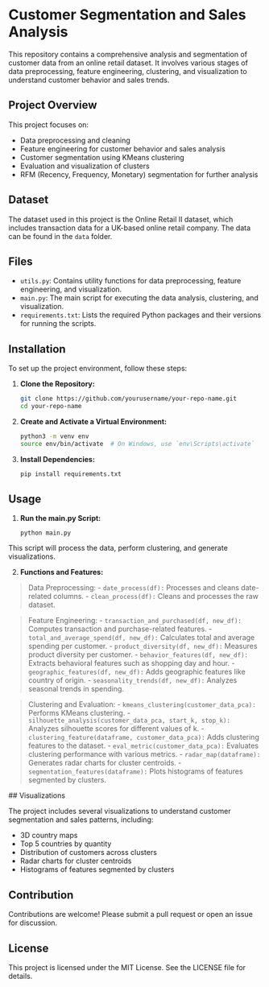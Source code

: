 # Customer Segmentation and Sales Analysis

This repository contains a comprehensive analysis and segmentation of customer data from an online retail dataset. It involves various stages of data preprocessing, feature engineering, clustering, and visualization to understand customer behavior and sales trends.

## Project Overview

This project focuses on:
- Data preprocessing and cleaning
- Feature engineering for customer behavior and sales analysis
- Customer segmentation using KMeans clustering
- Evaluation and visualization of clusters
- RFM (Recency, Frequency, Monetary) segmentation for further analysis

## Dataset

The dataset used in this project is the Online Retail II dataset, which includes transaction data for a UK-based online retail company. The data can be found in the `data` folder.

## Files

- `utils.py`: Contains utility functions for data preprocessing, feature engineering, and visualization.
- `main.py`: The main script for executing the data analysis, clustering, and visualization.
- `requirements.txt`: Lists the required Python packages and their versions for running the scripts.

## Installation

To set up the project environment, follow these steps:

1. **Clone the Repository:**

   ```bash
   git clone https://github.com/yourusername/your-repo-name.git
   cd your-repo-name


2. **Create and Activate a Virtual Environment:**

    ```bash
    python3 -m venv env
    source env/bin/activate  # On Windows, use `env\Scripts\activate`


3. **Install Dependencies:**

    ```bash
    pip install requirements.txt


## Usage

1. **Run the main.py Script:**

    ```
    python main.py

This script will process the data, perform clustering, and generate visualizations.

2. **Functions and Features:**

> Data Preprocessing:
    - `date_process(df):` Processes and cleans date-related columns.
    - `clean_process(df):` Cleans and processes the raw dataset.

> Feature Engineering:
    - `transaction_and_purchased(df, new_df):` Computes transaction and purchase-related features.
    - `total_and_average_spend(df, new_df):` Calculates total and average spending per customer.
    - `product_diversity(df, new_df):` Measures product diversity per customer.
    - `behavior_features(df, new_df):` Extracts behavioral features such as shopping day and hour.
    - `geographic_features(df, new_df):` Adds geographic features like country of origin.
    - `seasonality_trends(df, new_df):` Analyzes seasonal trends in spending.

> Clustering and Evaluation:
    - `kmeans_clustering(customer_data_pca):` Performs KMeans clustering.
    - `silhouette_analysis(customer_data_pca, start_k, stop_k):` Analyzes silhouette scores for different values of k.
    - `clustering_feature(dataframe, customer_data_pca):` Adds clustering features to the dataset.
    - `eval_metric(customer_data_pca):` Evaluates clustering performance with various metrics.
    - `radar_map(dataframe):` Generates radar charts for cluster centroids.
    - `segmentation_features(dataframe):` Plots histograms of features segmented by clusters.

## Visualizations

The project includes several visualizations to understand customer segmentation and sales patterns, including:

- 3D country maps
- Top 5 countries by quantity
- Distribution of customers across clusters
- Radar charts for cluster centroids
- Histograms of features segmented by clusters

## Contribution

Contributions are welcome! Please submit a pull request or open an issue for discussion.

## License

This project is licensed under the MIT License. See the LICENSE file for details.